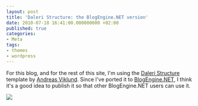 ```yaml
---
layout: post
title: 'Daleri Structure: the BlogEngine.NET version'
date: 2010-07-18 16:41:00.000000000 +02:00
published: true
categories:
- Meta
tags:
- themes
- wordpress
---
```


For this blog, and for the rest of this site, I'm using the <a href="http://andreasviklund.com/templates/daleri-structure/">Daleri Structure</a> template by <a href="http://andreasviklund.com/">Andreas Viklund</a>. Since I've ported it to <a href="http://www.dotnetblogengine.net/">BlogEngine.NET</a>, I think it's a good idea to publish it so that other BlogEngine.NET users can use it.

<img src="{{ site.baseurl }}/assets/2010/daleri-structure.png" />
